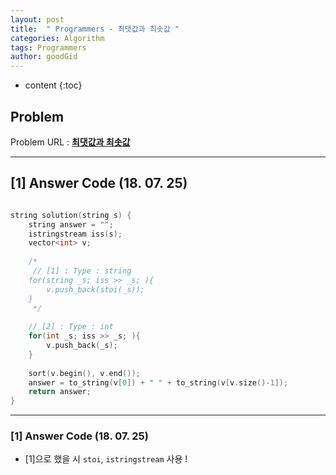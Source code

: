 ```yaml
---
layout: post
title:  " Programmers - 최댓값과 최솟값 "
categories: Algorithm
tags: Programmers
author: goodGid
---
```

* content
{:toc}


## Problem 
Problem URL : **[최댓값과 최솟값](https://programmers.co.kr/learn/courses/30/lessons/12939)**

---

## [1] Answer Code (18. 07. 25)

``` cpp

string solution(string s) {
    string answer = "";
    istringstream iss(s);
    vector<int> v;
    
    /*
     // [1] : Type : string
    for(string _s; iss >> _s; ){
        v.push_back(stoi(_s));
    }
     */
    
    // [2] : Type : int
    for(int _s; iss >> _s; ){
        v.push_back(_s);
    }
    
    sort(v.begin(), v.end());
    answer = to_string(v[0]) + " " + to_string(v[v.size()-1]);
    return answer;
}


```

---

### [1] Answer Code (18. 07. 25)

* [1]으로 했을 시 `stoi`, `istringstream` 사용 !